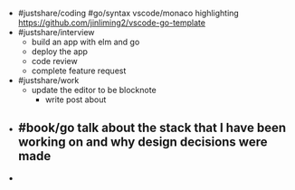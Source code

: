- #justshare/coding #go/syntax vscode/monaco highlighting https://github.com/jinliming2/vscode-go-template
- #justshare/interview
	- build an app with elm and go
	- deploy the app
	- code review
	- complete feature request
- #justshare/work
	- update the editor to be blocknote
		- write post about
- #book/go talk about the stack that I have been working on and why design decisions were made
	-
-